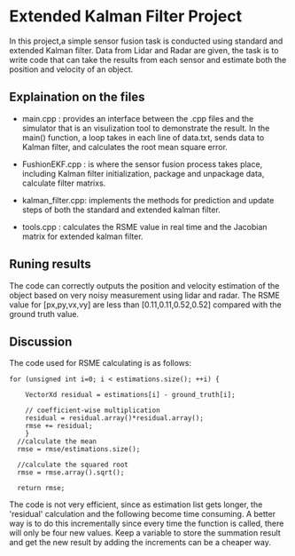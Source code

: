 # Extended Kalman Filter Project 

In this project,a simple sensor fusion task is conducted using standard and extended Kalman filter. Data from Lidar and Radar are given, the task is to write code that can take the results from each sensor and estimate both the position and velocity of an object.


## Explaination on the files
* main.cpp : provides an interface between the .cpp files and the simulator that is an visulization tool to demonstrate the result. In the main() function, a loop takes in each line of data.txt, sends data to Kalman filter, and calculates the root mean square error.  

* FushionEKF.cpp : is where the sensor fusion process takes place, including Kalman filter initialization, package and unpackage data, calculate filter matrixs.

* kalman_filter.cpp: implements the methods for prediction and update steps of both the standard and extended kalman filter. 

* tools.cpp : calculates the RSME value in real time and the Jacobian matrix for extended kalman filter.

## Runing results
The code can correctly outputs the position and velocity estimation of the object based on very noisy measurement using lidar and radar. The RSME value for [px,py,vx,vy] are less than [0.11,0.11,0.52,0.52] compared with the ground truth value.

## Discussion
The code used for RSME calculating is as follows:
```
for (unsigned int i=0; i < estimations.size(); ++i) {

    VectorXd residual = estimations[i] - ground_truth[i];

    // coefficient-wise multiplication
    residual = residual.array()*residual.array();
    rmse += residual;
	}
  //calculate the mean
  rmse = rmse/estimations.size();

  //calculate the squared root
  rmse = rmse.array().sqrt();
  
  return rmse;
```
The code is not very efficient, since as estimation list gets longer, the 'residual' calculation and the following become time consuming. A better way is to do this incrementally since every time the function is called, there will only be four new values. Keep a variable to store the summation result and get the new result by adding the increments can be a cheaper way.


